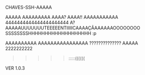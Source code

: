 CHAVES-SSH-AAAAA

AAAAA AAAAAAAAA AAAA? AAAA!! AAAAAAAAAAA 4444444444444444444444 A?
AAAAAUUUUUUUTEEEEENTIIIIICAAAAÇÃAAAAAAOOOOOOOO SSSSSSSSHHHHHHHHHHHHHHHHHHH :p

AAAAAAAAAA AAAAAAAAAAAAAAAA ??????????????
AAAAA 2222222222

>>>>>:::::((((((

VER 1.0.3